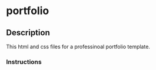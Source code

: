 # portfolio

## Description
This html and css files for a professinoal portfolio template. 

### Instructions